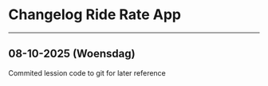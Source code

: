 # Changelog Ride Rate App

---

## 08-10-2025 (Woensdag)
Commited lession code to git for later reference